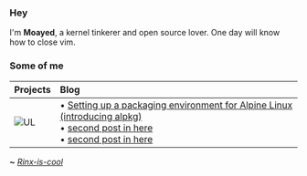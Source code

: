 ### Hey

I'm **Moayed**, a kernel tinkerer and open source lover. One day will know how to close vim.

### Some of me
|     **Projects**     |      **Blog**        |
| :-------------------- | :-------------------- |
| ![UL](https://github.com/0xRinx/0xRinx/assets/96206184/3d80b434-a459-4943-bde9-ccada98b2a8c) |<!-- blog starts -->• [Setting up a packaging environment for Alpine Linux (introducing alpkg)](https://0xrinx.is-cool.dev/first/)<br>• [second post in here](https://0xrinx.is-cool.dev/second/)<br>• [second post in here](https://0xrinx.is-cool.dev/third/)<!-- blog ends --> 

**~** [_Rinx-is-cool_](https://0xRinx.is-cool.dev)
